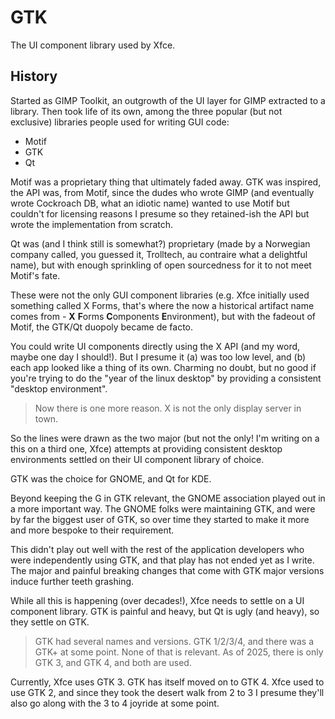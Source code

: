 # GTK

The UI component library used by Xfce.

## History

Started as GIMP Toolkit, an outgrowth of the UI layer for GIMP extracted to a
library. Then took life of its own, among the three popular (but not exclusive)
libraries people used for writing GUI code:

* Motif
* GTK
* Qt

Motif was a proprietary thing that ultimately faded away. GTK was inspired, the
API was, from Motif, since the dudes who wrote GIMP (and eventually wrote
Cockroach DB, what an idiotic name) wanted to use Motif but couldn't for
licensing reasons I presume so they retained-ish the API but wrote the
implementation from scratch.

Qt was (and I think still is somewhat?) proprietary (made by a Norwegian company
called, you guessed it, Trolltech, au contraire what a delightful name), but
with enough sprinkling of open sourcedness for it to not meet Motif's fate.

These were not the only GUI component libraries (e.g. Xfce initially used
something called X Forms, that's where the now a historical artifact name comes
from - **X** **F**orms **C**omponents **E**nvironment), but with the fadeout of
Motif, the GTK/Qt duopoly became de facto.

You could write UI components directly using the X API (and my word, maybe one
day I should!). But I presume it (a) was too low level, and (b) each app looked
like a thing of its own. Charming no doubt, but no good if you're trying to do
the "year of the linux desktop" by providing a consistent "desktop environment".

> Now there is one more reason. X is not the only display server in town.

So the lines were drawn as the two major (but not the only! I'm writing on a
this on a third one, Xfce) attempts at providing consistent desktop environments
settled on their UI component library of choice.

GTK was the choice for GNOME, and Qt for KDE.

Beyond keeping the G in GTK relevant, the GNOME association played out in a more
important way. The GNOME folks were maintaining GTK, and were by far the biggest
user of GTK, so over time they started to make it more and more bespoke to their
requirement.

This didn't play out well with the rest of the application developers who were
independently using GTK, and that play has not ended yet as I write. The major
and painful breaking changes that come with GTK major versions induce further
teeth grashing.

While all this is happening (over decades!), Xfce needs to settle on a UI
component library. GTK is painful and heavy, but Qt is ugly (and heavy), so they
settle on GTK.

> GTK had several names and versions. GTK 1/2/3/4, and there was a GTK+ at some
> point. None of that is relevant. As of 2025, there is only GTK 3, and GTK 4,
> and both are used.

Currently, Xfce uses GTK 3. GTK has itself moved on to GTK 4. Xfce used to use
GTK 2, and since they took the desert walk from 2 to 3 I presume they'll also go
along with the 3 to 4 joyride at some point.
